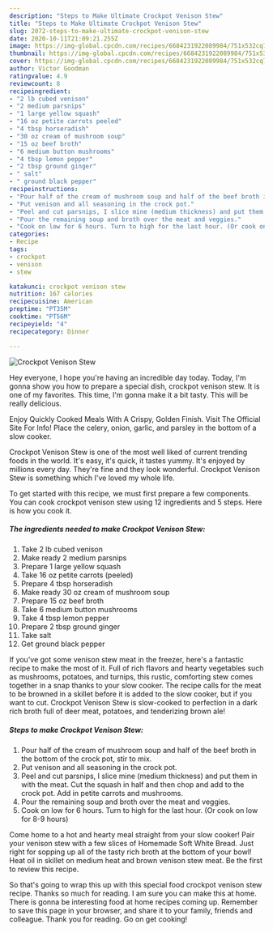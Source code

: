 ```yaml
---
description: "Steps to Make Ultimate Crockpot Venison Stew"
title: "Steps to Make Ultimate Crockpot Venison Stew"
slug: 2072-steps-to-make-ultimate-crockpot-venison-stew
date: 2020-10-11T21:09:21.255Z
image: https://img-global.cpcdn.com/recipes/6684231922089984/751x532cq70/crockpot-venison-stew-recipe-main-photo.jpg
thumbnail: https://img-global.cpcdn.com/recipes/6684231922089984/751x532cq70/crockpot-venison-stew-recipe-main-photo.jpg
cover: https://img-global.cpcdn.com/recipes/6684231922089984/751x532cq70/crockpot-venison-stew-recipe-main-photo.jpg
author: Victor Goodman
ratingvalue: 4.9
reviewcount: 8
recipeingredient:
- "2 lb cubed venison"
- "2 medium parsnips"
- "1 large yellow squash"
- "16 oz petite carrots peeled"
- "4 tbsp horseradish"
- "30 oz cream of mushroom soup"
- "15 oz beef broth"
- "6 medium button mushrooms"
- "4 tbsp lemon pepper"
- "2 tbsp ground ginger"
- " salt"
- " ground black pepper"
recipeinstructions:
- "Pour half of the cream of mushroom soup and half of the beef broth in the bottom of the crock pot, stir to mix."
- "Put venison and all seasoning in the crock pot."
- "Peel and cut parsnips, I slice mine (medium thickness) and put them in with the meat. Cut the squash in half and then chop and add to the crock pot. Add in petite carrots and mushrooms."
- "Pour the remaining soup and broth over the meat and veggies."
- "Cook on low for 6 hours. Turn to high for the last hour. (Or cook on low for 8-9 hours)"
categories:
- Recipe
tags:
- crockpot
- venison
- stew

katakunci: crockpot venison stew 
nutrition: 167 calories
recipecuisine: American
preptime: "PT35M"
cooktime: "PT56M"
recipeyield: "4"
recipecategory: Dinner

---
```



![Crockpot Venison Stew](https://img-global.cpcdn.com/recipes/6684231922089984/751x532cq70/crockpot-venison-stew-recipe-main-photo.jpg)

Hey everyone, I hope you're having an incredible day today. Today, I'm gonna show you how to prepare a special dish, crockpot venison stew. It is one of my favorites. This time, I'm gonna make it a bit tasty. This will be really delicious.

Enjoy Quickly Cooked Meals With A Crispy, Golden Finish. Visit The Official Site For Info! Place the celery, onion, garlic, and parsley in the bottom of a slow cooker.

Crockpot Venison Stew is one of the most well liked of current trending foods in the world. It's easy, it's quick, it tastes yummy. It's enjoyed by millions every day. They're fine and they look wonderful. Crockpot Venison Stew is something which I've loved my whole life.


To get started with this recipe, we must first prepare a few components. You can cook crockpot venison stew using 12 ingredients and 5 steps. Here is how you cook it.

<!--inarticleads1-->

##### The ingredients needed to make Crockpot Venison Stew:

1. Take 2 lb cubed venison
1. Make ready 2 medium parsnips
1. Prepare 1 large yellow squash
1. Take 16 oz petite carrots (peeled)
1. Prepare 4 tbsp horseradish
1. Make ready 30 oz cream of mushroom soup
1. Prepare 15 oz beef broth
1. Take 6 medium button mushrooms
1. Take 4 tbsp lemon pepper
1. Prepare 2 tbsp ground ginger
1. Take  salt
1. Get  ground black pepper


If you&#39;ve got some venison stew meat in the freezer, here&#39;s a fantastic recipe to make the most of it. Full of rich flavors and hearty vegetables such as mushrooms, potatoes, and turnips, this rustic, comforting stew comes together in a snap thanks to your slow cooker. The recipe calls for the meat to be browned in a skillet before it is added to the slow cooker, but if you want to cut. Crockpot Venison Stew is slow-cooked to perfection in a dark rich broth full of deer meat, potatoes, and tenderizing brown ale! 

<!--inarticleads2-->

##### Steps to make Crockpot Venison Stew:

1. Pour half of the cream of mushroom soup and half of the beef broth in the bottom of the crock pot, stir to mix.
1. Put venison and all seasoning in the crock pot.
1. Peel and cut parsnips, I slice mine (medium thickness) and put them in with the meat. Cut the squash in half and then chop and add to the crock pot. Add in petite carrots and mushrooms.
1. Pour the remaining soup and broth over the meat and veggies.
1. Cook on low for 6 hours. Turn to high for the last hour. (Or cook on low for 8-9 hours)


Come home to a hot and hearty meal straight from your slow cooker! Pair your venison stew with a few slices of Homemade Soft White Bread. Just right for sopping up all of the tasty rich broth at the bottom of your bowl! Heat oil in skillet on medium heat and brown venison stew meat. Be the first to review this recipe. 

So that's going to wrap this up with this special food crockpot venison stew recipe. Thanks so much for reading. I am sure you can make this at home. There is gonna be interesting food at home recipes coming up. Remember to save this page in your browser, and share it to your family, friends and colleague. Thank you for reading. Go on get cooking!

